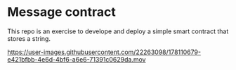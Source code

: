 # Message contract

This repo is an exercise to develope and deploy a simple smart contract that stores a string.


https://user-images.githubusercontent.com/22263098/178110679-e421bfbb-4e6d-4bf6-a6e6-71391c0629da.mov

